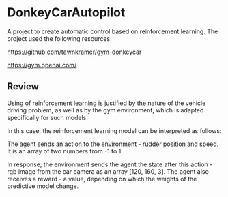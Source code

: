 # DonkeyCarAutopilot
A project to create automatic control based on reinforcement learning.
The project used the following resources:

https://github.com/tawnkramer/gym-donkeycar

https://gym.openai.com/

## Review

Using of reinforcement learning is justified by the nature of the vehicle driving problem, 
as well as by the gym environment, which is adapted specifically for such models.

In this case, the reinforcement learning model can be interpreted as follows:

The agent sends an action to the environment - rudder position and speed. It is an array of two numbers from -1 to 1.

In response, the environment sends the agent the state after this action - rgb image from the car camera as an array [120, 160, 3]. The agent also receives a reward - a value, depending on which the weights of the predictive model change.
